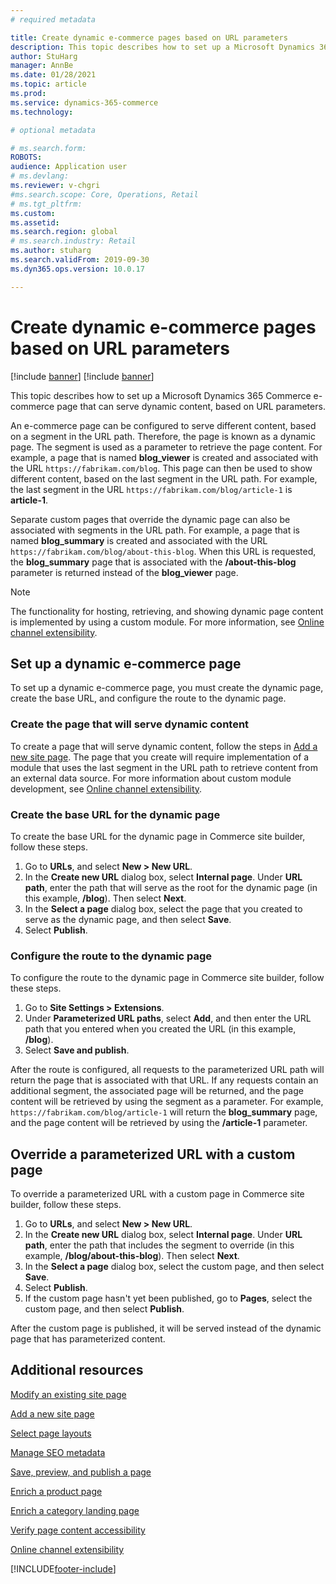 ```yaml
---
# required metadata

title: Create dynamic e-commerce pages based on URL parameters
description: This topic describes how to set up a Microsoft Dynamics 365 Commerce e-commerce page that can serve dynamic content, based on URL parameters. 
author: StuHarg
manager: AnnBe
ms.date: 01/28/2021
ms.topic: article
ms.prod: 
ms.service: dynamics-365-commerce
ms.technology: 

# optional metadata

# ms.search.form: 
ROBOTS: 
audience: Application user
# ms.devlang: 
ms.reviewer: v-chgri
#ms.search.scope: Core, Operations, Retail
# ms.tgt_pltfrm: 
ms.custom: 
ms.assetid: 
ms.search.region: global
# ms.search.industry: Retail
ms.author: stuharg
ms.search.validFrom: 2019-09-30
ms.dyn365.ops.version: 10.0.17

---
```

# Create dynamic e-commerce pages based on URL parameters

[!include [banner](includes/banner.md)]
[!include [banner](includes/preview-banner.md)]

This topic describes how to set up a Microsoft Dynamics 365 Commerce e-commerce page that can serve dynamic content, based on URL parameters.

An e-commerce page can be configured to serve different content, based on a segment in the URL path. Therefore, the page is known as a dynamic page. The segment is used as a parameter to retrieve the page content. For example, a page that is named **blog\_viewer** is created and associated with the URL `https://fabrikam.com/blog`. This page can then be used to show different content, based on the last segment in the URL path. For example, the last segment in the URL `https://fabrikam.com/blog/article-1` is **article-1**.

Separate custom pages that override the dynamic page can also be associated with segments in the URL path. For example, a page that is named **blog\_summary** is created and associated with the URL `https://fabrikam.com/blog/about-this-blog`. When this URL is requested, the **blog\_summary** page that is associated with the **/about-this-blog** parameter is returned instead of the **blog\_viewer** page.

> [!NOTE]
> The functionality for hosting, retrieving, and showing dynamic page content is implemented by using a custom module. For more information, see [Online channel extensibility](e-commerce-extensibility/overview.md).

## Set up a dynamic e-commerce page

To set up a dynamic e-commerce page, you must create the dynamic page, create the base URL, and configure the route to the dynamic page.

### Create the page that will serve dynamic content

To create a page that will serve dynamic content, follow the steps in [Add a new site page](add-new-page.md). The page that you create will require implementation of a module that uses the last segment in the URL path to retrieve content from an external data source. For more information about custom module development, see [Online channel extensibility](e-commerce-extensibility/overview.md).

### Create the base URL for the dynamic page

To create the base URL for the dynamic page in Commerce site builder, follow these steps.

1. Go to **URLs**, and select **New \> New URL**.
1. In the **Create new URL** dialog box, select **Internal page**. Under **URL path**, enter the path that will serve as the root for the dynamic page (in this example, **/blog**). Then select **Next**.
1. In the **Select a page** dialog box, select the page that you created to serve as the dynamic page, and then select **Save**.
1. Select **Publish**.

### Configure the route to the dynamic page

To configure the route to the dynamic page in Commerce site builder, follow these steps.

1. Go to **Site Settings \> Extensions**.
1. Under **Parameterized URL paths**, select **Add**, and then enter the URL path that you entered when you created the URL (in this example, **/blog**).
1. Select **Save and publish**.

After the route is configured, all requests to the parameterized URL path will return the page that is associated with that URL. If any requests contain an additional segment, the associated page will be returned, and the page content will be retrieved by using the segment as a parameter. For example, `https://fabrikam.com/blog/article-1` will return the **blog\_summary** page, and the page content will be retrieved by using the **/article-1** parameter.

## Override a parameterized URL with a custom page

To override a parameterized URL with a custom page in Commerce site builder, follow these steps.

1. Go to **URLs**, and select **New \> New URL**.
1. In the **Create new URL** dialog box, select **Internal page**. Under **URL path**, enter the path that includes the segment to override (in this example, **/blog/about-this-blog**). Then select **Next**.
1. In the **Select a page** dialog box, select the custom page, and then select **Save**.
1. Select **Publish**.
1. If the custom page hasn't yet been published, go to **Pages**, select the custom page, and then select **Publish**.

After the custom page is published, it will be served instead of the dynamic page that has parameterized content.

## Additional resources

[Modify an existing site page](modify-existing-page.md)

[Add a new site page](add-new-page.md)

[Select page layouts](select-page-layouts.md)

[Manage SEO metadata](manage-seo-metadata.md)

[Save, preview, and publish a page](save-preview-publish-page.md)

[Enrich a product page](enrich-product-page.md)

[Enrich a category landing page](enrich-category-page.md)

[Verify page content accessibility](verify-accessibility.md)

[Online channel extensibility](e-commerce-extensibility/overview.md)


[!INCLUDE[footer-include](../includes/footer-banner.md)]